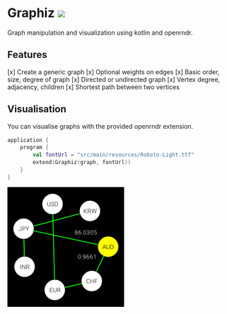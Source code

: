 # Graphiz [![](https://jitpack.io/v/Ptit-Biscuit/graphiz.svg)](https://jitpack.io/#Ptit-Biscuit/graphiz)
Graph manipulation and visualization using kotlin and openrndr.

## Features
[x] Create a generic graph
[x] Optional weights on edges
[x] Basic order, size, degree of graph
[x] Directed or undirected graph
[x] Vertex degree, adjacency, children
[x] Shortest path between two vertices

## Visualisation
You can visualise graphs with the provided openrndr extension.

``` kotlin
application {
    program {
        val fontUrl = "src/main/resources/Roboto-Light.ttf"
        extend(Graphiz(graph, fontUrl))
    }
}
```

![example.png](example.png)